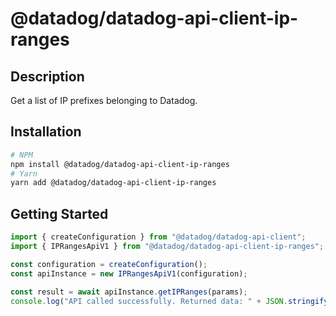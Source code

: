 # @datadog/datadog-api-client-ip-ranges

## Description

Get a list of IP prefixes belonging to Datadog.

## Installation

```sh
# NPM
npm install @datadog/datadog-api-client-ip-ranges
# Yarn
yarn add @datadog/datadog-api-client-ip-ranges
```

## Getting Started
```ts
import { createConfiguration } from "@datadog/datadog-api-client";
import { IPRangesApiV1 } from "@datadog/datadog-api-client-ip-ranges";

const configuration = createConfiguration();
const apiInstance = new IPRangesApiV1(configuration);

const result = await apiInstance.getIPRanges(params);
console.log("API called successfully. Returned data: " + JSON.stringify(result));
```